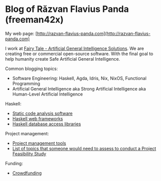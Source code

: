 # Blog of Răzvan Flavius Panda (freeman42x)

My web page: [http://razvan-flavius-panda.com](http://razvan-flavius-panda.com)

I work at [Fairy Tale - Artificial General Intelligence Solutions](https://github.com/fairy-tale-agi-solutions). We are creating free or commercial open-source software. With the final goal to help humanity create Safe Artificial General Intelligence.

Common blogging topics:

* Software Engineering: Haskell, Agda, Idris, Nix, NixOS, Functional Programming
* Artificial General Intelligence aka Strong Artificial Intelligence aka Human-Level Artificial Intelligence

Haskell:

* [Static code analysis software](Articles/Haskell%20static%20code%20analysis%20software#haskell-static-code-analysis-software)
* [Haskell web frameworks](Articles/Haskell%20web%20frameworks)
* [Haskell database access libraries](Articles/Haskell%20database%20access%20libraries)

Project management:

* [Project management tools](Articles/Project%20management%20tools)
* [List of topics that someone would need to assess to conduct a Project Feasibility Study](Articles/Project%20Feasibility%20Study%20Method/Project%20Feasibility%20Study%20Method)

Funding:

* [Crowdfunding](Articles/Crowdfunding)
